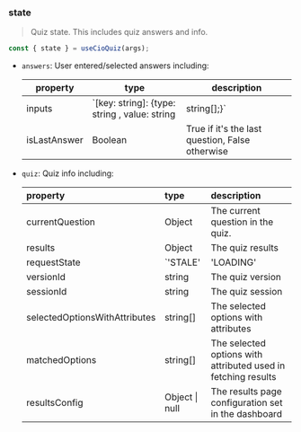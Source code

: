 ### state

>Quiz state. This includes quiz answers and info.

  ```jsx
  const { state } = useCioQuiz(args);
  ```

- `answers`: User entered/selected answers including:
  
  | property    | type                                                          | description                                 |
  |-------------|---------------------------------------------------------------|---------------------------------------------|
  | inputs      | `[key: string]: {type: string , value: string | string[];}`   | User entered/selected answers inputs |
  | isLastAnswer| Boolean                                                       | True if it's the last question, False otherwise|


- `quiz`: Quiz info including:
  
  | property                      | type                                    | description                                                   |
  | :-----------------------------| :---------------------------------------| :-------------------------------------------------------------|
  | currentQuestion               | Object                                  | The current question in the quiz.                             |
  | results                       | Object                                  | The quiz results                                              |
  | requestState                  | `'STALE'|'LOADING'|'SUCCESS'|'ERROR'`   | The API request state                                         |
  | versionId                     | string                                  | The quiz version                                              |
  | sessionId                     | string                                  | The quiz session                                              |
  | selectedOptionsWithAttributes | string[]                                | The selected options with attributes                          |
  | matchedOptions                | string[]                                | The selected options with attributed used in fetching results |
  | resultsConfig                 | Object \| null                           | The results page configuration set in the dashboard           |
